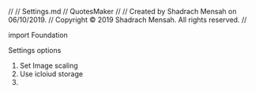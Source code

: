 //
//  Settings.md
//  QuotesMaker
//
//  Created by Shadrach Mensah on 06/10/2019.
//  Copyright © 2019 Shadrach Mensah. All rights reserved.
//

import Foundation

Settings options
1. Set Image scaling
2. Use icloiud storage
3.
